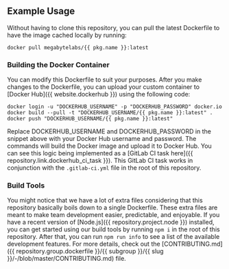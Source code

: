 ## Example Usage

Without having to clone this repository, you can pull the latest Dockerfile to have the image cached locally by running:

```
docker pull megabytelabs/{{ pkg.name }}:latest
```

### Building the Docker Container

You can modify this Dockerfile to suit your purposes. After you make changes to the Dockerfile, you can upload your custom container to [Docker Hub]({{ website.dockerhub }}) using the following code:

```
docker login -u "DOCKERHUB_USERNAME" -p "DOCKERHUB_PASSWORD" docker.io
docker build --pull -t "DOCKERHUB_USERNAME/{{ pkg.name }}:latest" .
docker push "DOCKERHUB_USERNAME/{{ pkg.name }}:latest"
```

Replace DOCKERHUB_USERNAME and DOCKERHUB_PASSWORD in the snippet above with your Docker Hub username and password. The commands will build the Docker image and upload it to Docker Hub. You can see this logic being implemented as a [GitLab CI task here]({{ repository.link.dockerhub_ci_task }}). This GitLab CI task works in conjunction with the `.gitlab-ci.yml` file in the root of this repository.

### Build Tools

You might notice that we have a lot of extra files considering that this repository basically boils down to a single Dockerfile. These extra files are meant to make team development easier, predictable, and enjoyable. If you have a recent version of [Node.js]({{ repository.project.node }}) installed, you can get started using our build tools by running `npm i` in the root of this repository. After that, you can run `npm run info` to see a list of the available development features. For more details, check out the [CONTRIBUTING.md]({{ repository.group.dockerfile }}/{{ subgroup }}/{{ slug }}/-/blob/master/CONTRIBUTING.md) file.
